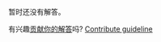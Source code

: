 
暂时还没有解答。

有兴趣[贡献你的解答](https://github.com/BFEdev/BFE.dev-solutions/blob/main/problem/add-comma-to-number_zh.md)吗? [Contribute guideline](https://github.com/BFEdev/BFE.dev-solutions#how-to-contribute)
